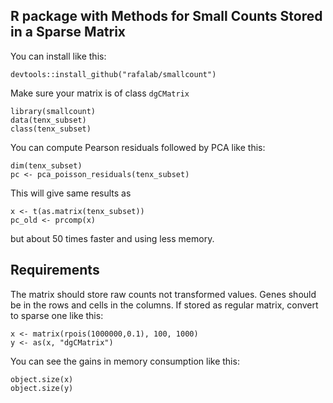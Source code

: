 ## R package with Methods for Small Counts Stored in a Sparse Matrix 

You can install like this:

```
devtools::install_github("rafalab/smallcount")
```

Make sure your matrix is of class `dgCMatrix`

```
library(smallcount)
data(tenx_subset)
class(tenx_subset)
```

You can compute Pearson residuals followed by PCA like this:

```
dim(tenx_subset)
pc <- pca_poisson_residuals(tenx_subset)
```

This will give same results as 
```
x <- t(as.matrix(tenx_subset))
pc_old <- prcomp(x)
```

but about 50 times faster and using less memory.


## Requirements

The matrix should store raw counts not transformed values. Genes should be in the rows and cells in the columns. If stored as regular matrix, convert to sparse one like this:

```
x <- matrix(rpois(1000000,0.1), 100, 1000)
y <- as(x, "dgCMatrix")
```

You can see the gains in memory consumption like this:

```
object.size(x)
object.size(y)
```

